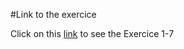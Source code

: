 
#Link to the exercice

Click on this [link]( https://thibautjanssens.github.io/1-7-Troll-Button/) to see the Exercice 1-7
